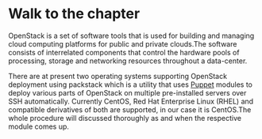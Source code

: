 # Walk to the chapter

OpenStack is a set of software tools that is used for building and managing cloud computing platforms for public and private clouds.The software consists of interrelated components that control the hardware pools of processing, storage and networking resources throughout a data-center.

There are at present two operating systems supporting OpenStack deployment using packstack which is a utility that uses [Puppet](https://puppet.com/docs/puppet/5.4/index.html) modules to deploy various parts of OpenStack on multiple pre-installed servers over SSH automatically. Currently CentOS, Red Hat Enterprise Linux (RHEL) and compatible derivatives of both are supported, in our case it is CentOS.The whole procedure will discussed thoroughly as and when the respective module comes up.
